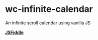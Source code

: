 # wc-infinite-calendar
An infinite scroll calendar using vanilla JS


**[JSFiddle](https://jsfiddle.net/maburdi/93ndowm0/7/)**



